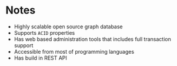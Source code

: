 # Notes
* Highly scalable open source graph database
* Supports `ACID` properties
* Has web based administration tools that includes full transaction support
* Accessible from most of programming languages
* Has build in REST API